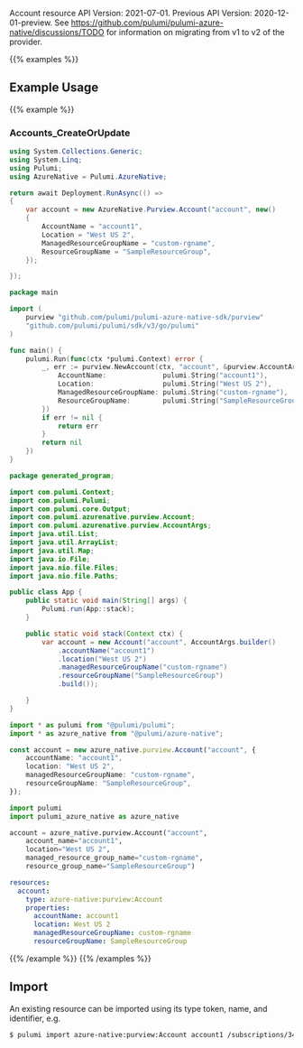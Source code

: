 Account resource
API Version: 2021-07-01.
Previous API Version: 2020-12-01-preview. See https://github.com/pulumi/pulumi-azure-native/discussions/TODO for information on migrating from v1 to v2 of the provider.

{{% examples %}}
## Example Usage
{{% example %}}
### Accounts_CreateOrUpdate
```csharp
using System.Collections.Generic;
using System.Linq;
using Pulumi;
using AzureNative = Pulumi.AzureNative;

return await Deployment.RunAsync(() => 
{
    var account = new AzureNative.Purview.Account("account", new()
    {
        AccountName = "account1",
        Location = "West US 2",
        ManagedResourceGroupName = "custom-rgname",
        ResourceGroupName = "SampleResourceGroup",
    });

});


```

```go
package main

import (
	purview "github.com/pulumi/pulumi-azure-native-sdk/purview"
	"github.com/pulumi/pulumi/sdk/v3/go/pulumi"
)

func main() {
	pulumi.Run(func(ctx *pulumi.Context) error {
		_, err := purview.NewAccount(ctx, "account", &purview.AccountArgs{
			AccountName:              pulumi.String("account1"),
			Location:                 pulumi.String("West US 2"),
			ManagedResourceGroupName: pulumi.String("custom-rgname"),
			ResourceGroupName:        pulumi.String("SampleResourceGroup"),
		})
		if err != nil {
			return err
		}
		return nil
	})
}

```

```java
package generated_program;

import com.pulumi.Context;
import com.pulumi.Pulumi;
import com.pulumi.core.Output;
import com.pulumi.azurenative.purview.Account;
import com.pulumi.azurenative.purview.AccountArgs;
import java.util.List;
import java.util.ArrayList;
import java.util.Map;
import java.io.File;
import java.nio.file.Files;
import java.nio.file.Paths;

public class App {
    public static void main(String[] args) {
        Pulumi.run(App::stack);
    }

    public static void stack(Context ctx) {
        var account = new Account("account", AccountArgs.builder()        
            .accountName("account1")
            .location("West US 2")
            .managedResourceGroupName("custom-rgname")
            .resourceGroupName("SampleResourceGroup")
            .build());

    }
}

```

```typescript
import * as pulumi from "@pulumi/pulumi";
import * as azure_native from "@pulumi/azure-native";

const account = new azure_native.purview.Account("account", {
    accountName: "account1",
    location: "West US 2",
    managedResourceGroupName: "custom-rgname",
    resourceGroupName: "SampleResourceGroup",
});

```

```python
import pulumi
import pulumi_azure_native as azure_native

account = azure_native.purview.Account("account",
    account_name="account1",
    location="West US 2",
    managed_resource_group_name="custom-rgname",
    resource_group_name="SampleResourceGroup")

```

```yaml
resources:
  account:
    type: azure-native:purview:Account
    properties:
      accountName: account1
      location: West US 2
      managedResourceGroupName: custom-rgname
      resourceGroupName: SampleResourceGroup

```

{{% /example %}}
{{% /examples %}}

## Import

An existing resource can be imported using its type token, name, and identifier, e.g.

```sh
$ pulumi import azure-native:purview:Account account1 /subscriptions/34adfa4f-cedf-4dc0-ba29-b6d1a69ab345/resourceGroups/SampleResourceGroup/providers/Microsoft.Purview/accounts/account1 
```

